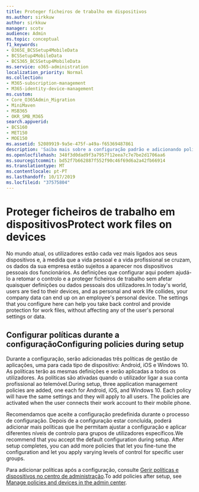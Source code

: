 ```yaml
---
title: Proteger ficheiros de trabalho em dispositivos
ms.author: sirkkuw
author: sirkkuw
manager: scotv
audience: Admin
ms.topic: conceptual
f1_keywords:
- O365E_BCSSetup4MobileData
- BCSSetup4MobileData
- BCS365_BCSSetup4MobileData
ms.service: o365-administration
localization_priority: Normal
ms.collection:
- M365-subscription-management
- M365-identity-device-management
ms.custom:
- Core_O365Admin_Migration
- MiniMaven
- MSB365
- OKR_SMB_M365
search.appverid:
- BCS160
- MET150
- MOE150
ms.assetid: 52089919-9a5e-475f-a49a-f65369487861
description: 'Saiba mais sobre a configuração padrão e adicionando políticas de gerenciamento de aplicativos para proteger os dados da empresa nos dispositivos móveis pessoais dos usuários. '
ms.openlocfilehash: 348f3d0dad9f3a7957f12eea7c7e7be2d1706aa6
ms.sourcegitcommit: bd52f7b662887f552f90c46f69d6a2a42fb66914
ms.translationtype: MT
ms.contentlocale: pt-PT
ms.lasthandoff: 10/17/2019
ms.locfileid: "37575804"
---
```

# <a name="protect-work-files-on-devices"></a><span data-ttu-id="1fee7-103">Proteger ficheiros de trabalho em dispositivos</span><span class="sxs-lookup"><span data-stu-id="1fee7-103">Protect work files on devices</span></span>

<span data-ttu-id="1fee7-p101">No mundo atual, os utilizadores estão cada vez mais ligados aos seus dispositivos e, à medida que a vida pessoal e a vida profissional se cruzam, os dados da sua empresa estão sujeitos a aparecer nos dispositivos pessoais dos funcionários. As definições que configurar aqui podem ajudá-lo a retomar o controlo e a proteger ficheiros de trabalho sem afetar quaisquer definições ou dados pessoais dos utilizadores.</span><span class="sxs-lookup"><span data-stu-id="1fee7-p101">In today's world, users are tied to their devices, and as personal and work life collides, your company data can end up on an employee's personal device. The settings that you configure here can help you take back control and provide protection for work files, without affecting any of the user's personal settings or data.</span></span>
  
## <a name="configuring-policies-during-setup"></a><span data-ttu-id="1fee7-106">Configurar políticas durante a configuração</span><span class="sxs-lookup"><span data-stu-id="1fee7-106">Configuring policies during setup</span></span>

<span data-ttu-id="1fee7-p102">Durante a configuração, serão adicionadas três políticas de gestão de aplicações, uma para cada tipo de dispositivo: Android, iOS e Windows 10. As políticas terão as mesmas definições e serão aplicadas a todos os utilizadores. As políticas são ativadas quando o utilizador ligar a sua conta profissional ao telemóvel.</span><span class="sxs-lookup"><span data-stu-id="1fee7-p102">During setup, three application management policies are added, one each for Android, iOS, and Windows 10. Each policy will have the same settings and they will apply to all users. The policies are activated when the user connects their work account to their mobile phone.</span></span>
  
<span data-ttu-id="1fee7-p103">Recomendamos que aceite a configuração predefinida durante o processo de configuração. Depois de a configuração estar concluída, poderá adicionar mais políticas que lhe permitam ajustar a configuração e aplicar diferentes níveis de controlo para grupos de utilizadores específicos.</span><span class="sxs-lookup"><span data-stu-id="1fee7-p103">We recommend that you accept the default configuration during setup. After setup completes, you can add more policies that let you fine-tune the configuration and let you apply varying levels of control for specific user groups.</span></span>
  
<span data-ttu-id="1fee7-112">Para adicionar políticas após a configuração, consulte [Gerir políticas e dispositivos no centro de administração](manage.md).</span><span class="sxs-lookup"><span data-stu-id="1fee7-112">To add policies after setup, see [Manage policies and devices in the admin center](manage.md).</span></span>
  


